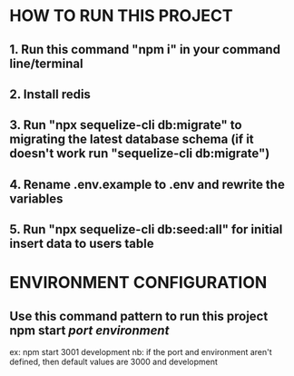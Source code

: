 # HOW TO RUN THIS PROJECT
## 1. Run this command "npm i" in your command line/terminal
## 2. Install redis
## 3. Run "npx sequelize-cli db:migrate" to migrating the latest database schema (if it doesn't work run "sequelize-cli db:migrate")
## 4. Rename .env.example to .env and rewrite the variables
## 5. Run "npx sequelize-cli db:seed:all" for initial insert data to users table

# ENVIRONMENT CONFIGURATION
## Use this command pattern to run this project npm start *port* *environment*
ex: npm start 3001 development
nb: if the port and environment aren't defined, then default values are 3000 and development